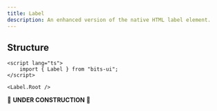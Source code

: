 ```yaml
---
title: Label
description: An enhanced version of the native HTML label element.
---
```


## Structure

```svelte
<script lang="ts">
	import { Label } from "bits-ui";
</script>

<Label.Root />
```

🚧 **UNDER CONSTRUCTION** 🚧
